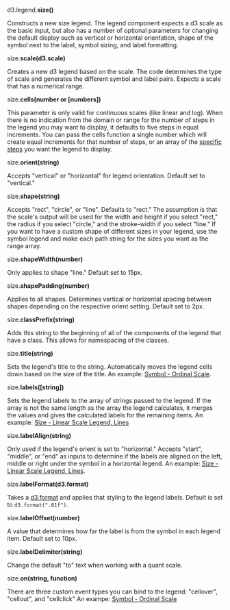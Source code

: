 d3.legend.**size()**

Constructs a new size legend. The legend component expects a d3 scale as the basic input, but also has a number of optional parameters for changing the default display such as vertical or horizontal orientation, shape of the symbol next to the label, symbol sizing, and label formatting.

size.**scale(d3.scale)**

Creates a new d3 legend based on the scale. The code determines the type of scale and generates the different symbol and label pairs. Expects a scale that has a numerical range.

size.**cells(number or [numbers])**

This parameter is only valid for continuous scales (like linear and log). When there is no indication from the domain or range for the number of steps in the legend you may want to display, it defaults to five steps in equal increments. You can pass the cells function a single number which will create equal increments for that number of steps, or an array of the [specific steps](#color-linear-custom) you want the legend to display.

size.**orient(string)**

Accepts "vertical" or "horizontal" for legend orientation. Default set to "vertical."

size.**shape(string)**

Accepts "rect", "circle", or "line". Defaults to "rect." The assumption is that the scale's output will be used for the width and height if you select "rect," the radius if you select "circle," and the stroke-width if you select "line." If you want to have a custom shape of different sizes in your legend, use the symbol legend and make each path string for the sizes you want as the range array.

size.**shapeWidth(number)**

Only applies to shape "line." Default set to 15px.

size.**shapePadding(number)**

Applies to all shapes. Determines vertical or horizontal spacing between shapes depending on the respective orient setting. Default set to 2px.

size.**classPrefix(string)**

Adds this string to the beginning of all of the components of the legend that have a class. This allows for namespacing of the classes.

size.**title(string)**

Sets the legend's title to the string. Automatically moves the legend cells down based on the size of the title. An example: [Symbol - Ordinal Scale](#symbol-ordinal).

size.**labels([string])**

Sets the legend labels to the array of strings passed to the legend. If the array is not the same length as the array the legend calculates, it merges the values and gives the calculated labels for the remaining items. An example: [Size - Linear Scale Legend, Lines](#size-line)

size.**labelAlign(string)**

Only used if the legend's orient is set to "horizontal." Accepts "start", "middle", or "end" as inputs to determine if the labels are aligned on the left, middle or right under the symbol in a horizontal legend. An example: [Size - Linear Scale Legend, Lines](#size-line).

size.**labelFormat(d3.format)**

Takes a [d3.format](https://github.com/mbostock/d3/wiki/Formatting) and applies that styling to the legend labels. Default is set to `d3.format(".01f")`.

size.**labelOffset(number)**

A value that determines how far the label is from the symbol in each legend item. Default set to 10px.

size.**labelDelimiter(string)**

Change the default "to" text when working with a quant scale.

size.**on(string, function)**

There are three custom event types you can bind to the legend: "cellover", "cellout", and "cellclick" An exampe: [Symbol - Ordinal Scale](#symbol-ordinal)
